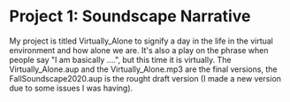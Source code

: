 # Project 1: Soundscape Narrative

My project is titled Virtually_Alone to signify a day in the life in the virtual environment and how alone we are. It's also a play on the phrase when people say "I am basically ....", but this time it is virtually. The Virtually_Alone.aup and the Virtually_Alone.mp3 are the final versions, the FallSoundscape2020.aup is the rought draft version (I made a new version due to some issues I was having).
